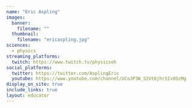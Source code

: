 ```yaml
---
name: "Eric Aspling"
images:
  banner:
    filename: ""
  thumbnail:
    filename: "ericaspling.jpg"
sciences:
  - physics
streaming_platforms:
  twitch: https://www.twitch.tv/physicsoh
social_platforms:
  twitter: https://twitter.com/AsplingEric
  youtube: https://www.youtube.com/channel/UCoJP3W_S2Vt6jhrSIv0ScMg
display_on_site: true
include_links: true
layout: educator
---
```

